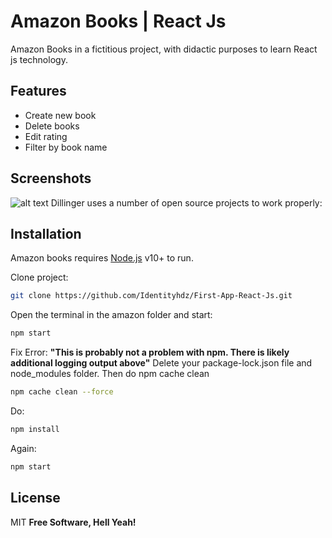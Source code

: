 # Amazon Books | React Js

Amazon Books in a fictitious project, with didactic purposes to learn React js technology.

## Features

- Create new book
- Delete books
- Edit rating
- Filter by book name

## Screenshots
![alt text](https://i.imgur.com/C9PgUtt.png)
Dillinger uses a number of open source projects to work properly:

## Installation

Amazon books requires [Node.js](https://nodejs.org/) v10+ to run.

Clone project:

```sh
git clone https://github.com/Identityhdz/First-App-React-Js.git
```

Open the terminal in the amazon folder and start:

```sh
npm start
```

Fix Error: **"This is probably not a problem with npm. There is likely additional logging output above"** Delete your package-lock.json file and node_modules folder. Then do npm cache clean

```sh
npm cache clean --force
```

Do:
```sh
npm install
```

Again:
```sh
npm start
```

## License
MIT
**Free Software, Hell Yeah!**
